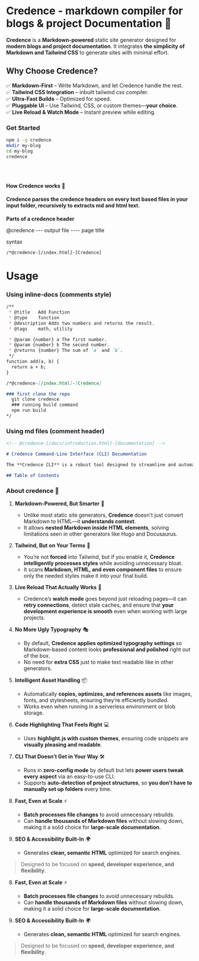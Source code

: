 <!-- @credence-[/docs/introduction.html]-[Credence] -->

# Credence - markdown compiler for blogs & project Documentation 🚀  

**Credence** is a  **Markdown-powered** static site generator designed for **modern blogs and project documentation**. It integrates **the simplicity of Markdown and Tailwind CSS** to generate sites with minimal effort.  

## **Why Choose Credence?**  

✅ **Markdown-First** – Write Markdown, and let Credence handle the rest.  
✅ **Tailwind CSS Integration** – inbuilt tailwind css compiler. <br>
✅ **Ultra-Fast Builds** – Optimized for speed.  
✅ **Pluggable UI** – Use Tailwind, CSS, or custom themes—**your choice**.  
✅ **Live Reload & Watch Mode** – Instant preview while editing.
 
### **Get Started**    

```sh
npm i -g credence
mkdir my-blog
cd my-blog
credence
```
<br>
<br> 

**How Credence works** 🚀

#### Credence parses the credence headers on every text based files in your input folder, recursively to extracts md and html text.

**Parts of  a credence header**

@credence --- output file ---- page title

 syntax
 ```
/*@credence-[/index.html]-[Credence]
```

# Usage

### Using inline-docs (comments style)

```markdown
/**
 * @title   Add Function
 * @type    function
 * @description Adds two numbers and returns the result.
 * @tags    math, utility

 * @param {number} a The first number.
 * @param {number} b The second number.
 * @returns {number} The sum of `a` and `b`.
 */
function add(a, b) {
  return a + b;
}

```

```markdown
/*@credence-[/index.html]-[Credence]

### first clone the repo
  git clone credence
  ### running build command
  npm run build
*/
```


### Using md files (comment header)

```markdown
<!-- @credence-[/docs/introduction.html]-[documentation] -->

# Credence Command-Line Interface (CLI) Documentation

The **Credence CLI** is a robust tool designed to streamline and automate tasks associated with the Credence application suite. This document details its installation, usage, available commands, and developer guidelines.

## Table of Contents
```

### **About credence 🚀**  

1. **Markdown-Powered, But Smarter** 📝  
   - Unlike most static site generators, **Credence** doesn't just convert Markdown to HTML—it **understands context**.  
   - It allows **nested Markdown inside HTML elements**, solving limitations seen in other generators like Hugo and Docusaurus.  

2. **Tailwind, But on Your Terms** 🎨  
   - You’re not **forced** into Tailwind, but if you enable it, **Credence intelligently processes styles** while avoiding unnecessary bloat.  
   - It scans **Markdown, HTML, and even component files** to ensure only the needed styles make it into your final build.  

3. **Live Reload That Actually Works** 🔄  
   - Credence’s **watch mode** goes beyond just reloading pages—it can **retry connections**, detect stale caches, and ensure that **your development experience is smooth** even when working with large projects.  

4. **No More Ugly Typography** 🎭  
   - By default, **Credence applies optimized typography settings** so Markdown-based content looks **professional and polished** right out of the box.  
   - No need for **extra CSS** just to make text readable like in other generators.  

5. **Intelligent Asset Handling** 📦  
   - Automatically **copies, optimizes, and references assets** like images, fonts, and stylesheets, ensuring they’re efficiently bundled.  
   - Works even when running in a serverless environment or blob storage.  

6. **Code Highlighting That Feels Right** 💻  
   - Uses **highlight.js with custom themes**, ensuring code snippets are **visually pleasing and readable**.  

7. **CLI That Doesn’t Get in Your Way** 🛠️  
   - Runs in **zero-config mode** by default but lets **power users tweak every aspect** via an easy-to-use CLI.  
   - Supports **auto-detection of project structures**, so **you don’t have to manually set up folders** every time.  

8. **Fast, Even at Scale** ⚡  
   - **Batch processes file changes** to avoid unnecessary rebuilds.  
   - Can **handle thousands of Markdown files** without slowing down, making it a solid choice for **large-scale documentation**.  

9. **SEO & Accessibility Built-In** 🌍  
   - Generates **clean, semantic HTML** optimized for search engines.  

> Designed to be focused on **speed, developer experience, and flexibility**.  
 
 

8. **Fast, Even at Scale** ⚡  
   - **Batch processes file changes** to avoid unnecessary rebuilds.  
   - Can **handle thousands of Markdown files** without slowing down, making it a solid choice for **large-scale documentation**.  

9. **SEO & Accessibility Built-In** 🌍  
   - Generates **clean, semantic HTML** optimized for search engines.  

> Designed to be focused on **speed, developer experience, and flexibility**.  
 
 